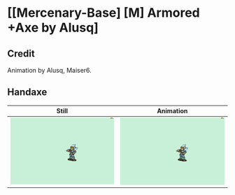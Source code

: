 # [\[Mercenary-Base\] \[M\] Armored +Axe by Alusq]

## Credit

Animation by Alusq, Maiser6.
	
## Handaxe

| Still | Animation |
| :---: | :-------: |
| ![Handaxe still](./Handaxe_000.png) | ![Handaxe animation](./Handaxe.gif) |
